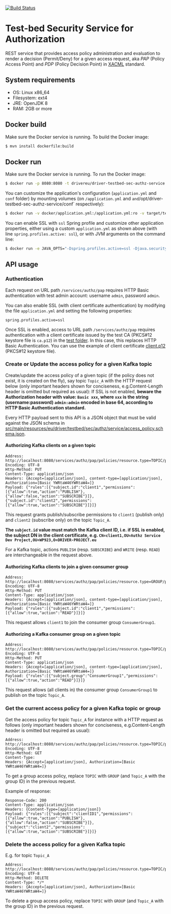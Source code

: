 [![Build Status](https://travis-ci.org/DRIVER-EU/test-bed-security-authorization-service.svg?branch=master)](https://travis-ci.org/DRIVER-EU/test-bed-security-authorization-service)

# Test-bed Security Service for Authorization
REST service that provides access policy administration and evaluation to render a decision (Permit/Deny) for a given access request, aka *PAP* (Policy Access Point) and *PDP* (Policy Decision Point) in [XACML](http://docs.oasis-open.org/xacml/3.0/xacml-3.0-core-spec-os-en.html) standard.

## System requirements
* OS: Linux x86_64
* Filesystem: ext4
* JRE: OpenJDK 8
* RAM: 2GB or more

## Docker build
Make sure the Docker service is running.
To build the Docker image:
```sh
$ mvn install dockerfile:build
```

## Docker run
Make sure the Docker service is running.
To run the Docker image:

```sh
$ docker run -p 8080:8080 -t drivereu/driver-testbed-sec-authz-service
```

You can customize the application's configuration (`application.yml` and `conf` folder) by mounting volumes (on `/application.yml` and ` and `/opt/driver-testbed-sec-authz-service/conf` respectively):

```sh
$ docker run -v docker/application.yml:/application.yml:ro -v target/test-classes:/opt/driver-testbed-sec-authz-service/conf:ro -p 8080:8080 -t drivereu/driver-testbed-sec-authz-service
```

You can enable SSL with `ssl` Spring profile and customize other application properties, either using a custom `application.yml` as shown above (with line `spring.profiles.active: ssl`), or with JVM arguments on the command line:

```sh
$ docker run -e JAVA_OPTS="-Dspring.profiles.active=ssl -Djava.security.egd=file:/dev/./urandom -Djava.awt.headless=true -Djavax.xml.accessExternalSchema=all -Xms1024m -Xmx2048m -XX:+UseConcMarkSweepGC -server" -p 8443:8443 -t drivereu/driver-testbed-sec-authz-service
```


## API usage

### Authentication
Each request on URL path `/services/authz/pap` requires HTTP Basic authentication with test admin account: username `admin`, password `admin`.

You can also enable SSL (with client certificate authentication) by modifying the file `application.yml` and setting the following properties:

```
spring.profiles.active=ssl
```

Once SSL is enabled, access to URL path `/services/authz/pap` requires authentication with a client certificate issued by the test CA (PKCS#12 keystore file is `ca.p12`) in the [test folder](src/test). In this case, this replaces HTTP Basic Authentication. You can use the example of client certificate [client.p12](src/test/resources) (PKCS#12 keystore file).


### Create or Update the access policy for a given Kafka topic
Create/update the access policy of a given topic (if the policy does not exist, it is created on the fly), say topic `Topic_A` with the HTTP request below (only important headers shown for conciseness, e.g.Content-Length header is omitted but required as usual):
If SSL is not enabled, **beware the Authorization header with value: `Basic xxx`, where `xxx` is the string (username:password) `admin:admin` encoded in base 64, according to HTTP Basic Authentication standard.**

Every HTTP payload sent to this API is a JSON object that must be valid against the JSON schema in [src/main/resources/eu/driver/testbed/sec/authz/service/access_policy.schema.json](src/main/resources/eu/driver/testbed/sec/authz/service/access_policy.schema.json).


#### Authorizing Kafka clients on a given topic

```
Address: http://localhost:8080/services/authz/pap/policies/resource.type=TOPIC/policies;resource.id=Topic_A
Encoding: UTF-8
Http-Method: PUT
Content-Type: application/json
Headers: {Accept=[application/json], content-type=[application/json], Authorization=[Basic YWRtaW46YWRtaW4=]}
Payload: {"rules":[{"subject.id":"client1","permissions":[{"allow":true,"action":"PUBLISH"},{"allow":false,"action":"SUBSCRIBE"}]},{"subject.id":"client2","permissions":[{"allow":true,"action":"SUBSCRIBE"}]}]}
```

This request grants publish/subscribe permissions to `client1` (publish only) and `client2` (subscribe only) on the topic `Topic_A`.

**The `subject.id` value must match the Kafka client ID, i.e. if SSL is enabled, the subject DN in the client certificate, e.g. `CN=client1,OU=Authz Service Dev Project,OU=WP923,O=DRIVER-PROJECT.eu`**

For a Kafka topic, actions `PUBLISH` (resp. `SUBSCRIBE`) and `WRITE` (resp. `READ`) are interchangeable in the request above.

#### Authorizing Kafka clients to join a given consumer group

```
Address: http://localhost:8080/services/authz/pap/policies/resource.type=GROUP/policies;resource.id=ConsumerGroup1
Encoding: UTF-8
Http-Method: PUT
Content-Type: application/json
Headers: {Accept=[application/json], content-type=[application/json], Authorization=[Basic YWRtaW46YWRtaW4=]}
Payload: {"rules":[{"subject.id":"client1","permissions":[{"allow":true,"action":"READ"}]}]}
```

This request allows `client1` to join the consumer group `ConsumerGroup1`.

#### Authorizing a Kafka consumer group on a given topic

```
Address: http://localhost:8080/services/authz/pap/policies/resource.type=TOPIC/policies;resource.id=TOPIC_A
Encoding: UTF-8
Http-Method: PUT
Content-Type: application/json
Headers: {Accept=[application/json], content-type=[application/json], Authorization=[Basic YWRtaW46YWRtaW4=]}
Payload: {"rules":[{"subject.group":"ConsumerGroup1","permissions":[{"allow":true,"action":"READ"}]}]}
```

This request allows (all clients in) the consumer group `ConsumerGroup1` to publish on the topic `Topic_A`.

### Get the current access policy for a given Kafka topic or group
Get the access policy for topic `Topic_A` for instance with a HTTP request as follows (only important headers shown for conciseness, e.g.Content-Length header is omitted but required as usual):

```
Address: http://localhost:8080/services/authz/pap/policies/resource.type=TOPIC/policies;resource.id=Topic_A
Encoding: UTF-8
Http-Method: GET
Content-Type: 
Headers: {Accept=[application/json], Authorization=[Basic YWRtaW46YWRtaW4=]}
```

To get a group access policy, replace `TOPIC` with `GROUP` (and `Topic_A` with the group ID) in the previous request.

Example of response:

```
Response-Code: 200
Content-Type: application/json
Headers: {Content-Type=[application/json]}
Payload: {"rules":[{"subject":"clientID1","permissions":[{"allow":true,"action":"PUBLISH"},{"allow":false,"action":"SUBSCRIBE"}]},{"subject":"client2","permissions":[{"allow":true,"action":"SUBSCRIBE"}]}]}
```

### Delete the access policy for a given Kafka topic
E.g. for topic `Topic_A`

```
Address: http://localhost:8080/services/authz/pap/policies/resource.type=TOPIC/policies;resource.id=Topic_A
Encoding: UTF-8
Http-Method: DELETE
Content-Type: */*
Headers: {Accept=[application/json], Authorization=[Basic YWRtaW46YWRtaW4=]}
```

To delete a group access policy, replace `TOPIC` with `GROUP` (and `Topic_A` with the group ID) in the previous request.

